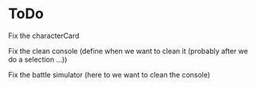 # ToDo

Fix the characterCard

Fix the clean console (define when we want to clean it (probably after we do a selection ...))

Fix the battle simulator (here to we want to clean the console)